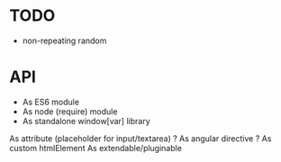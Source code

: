 # TODO

- non-repeating random

# API

+ As ES6 module
+ As node (require) module
+ As standalone window[var] library

As attribute (placeholder for input/textarea)
? As angular directive
? As custom htmlElement
As extendable/pluginable
